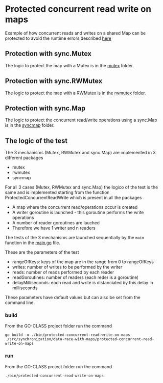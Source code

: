 # Protected concurrent read write on maps

Example of how concurrent reads and writes on a shared Map can be protected to avoid the runtime errors described [here](../../concurrent-read-write-on-maps/)

## Protection with sync.Mutex

The logic to protect the map with a Mutex is in the [mutex](./mutex/) folder.

## Protection with sync.RWMutex

The logic to protect the map with a RWMutex is in the [rwmutex](./rwmutex/) folder.

## Protection with sync.Map

The logic to protect the concurrent read/write operations using a sync.Map is in the [syncmap](./syncmap/) folder.

## The logic of the test

The 3 mechanisms (Mutex, RWMutex and sync.Map) are implemented in 3 different packages

- mutex
- rwmutex
- syncmap

For all 3 cases (Mutex, RWMutex and sync.Map) the logico of the test is the same and is implemented starting from the function ProtectedConcurrentReadWrite which is present in all the packages

- A map where the concurrent read/operations occur is created
- A writer goroutine is launched - this goroutine performs the write operations
- A number of reader goroutines are lauched
- Therefore we have 1 writer and n readers

The tests of the 3 mechanisms are launched sequentially by the `main` function in the [main.go](./main.go) file.

These are the parameters of the test

- rangeOfKeys: keys of the map are in the range from 0 to rangeOfKeys
- writes: number of writes to be performed by the writer
- reads: number of reads performed by each reader
- readGoroutines: number of readers (each reder is a goroutine)
- delayMilliseconds: each read and write is distanciated by this delay in milliseconds

These parameters have default values but can also be set from the command line.

### build

From the GO-CLASS project folder run the command

`go build -o ./bin/protected-concurrent-read-write-on-maps ./src/synchronization/data-race-with-maps/protected-concurrent-read-write-on-maps`

### run

From the GO-CLASS project folder run the command

`./bin/protected-concurrent-read-write-on-maps`
